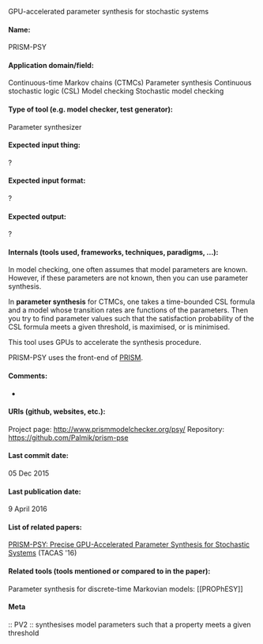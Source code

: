 GPU-accelerated parameter synthesis for stochastic systems

#### Name:
PRISM-PSY

#### Application domain/field:
Continuous-time Markov chains (CTMCs)
Parameter synthesis
Continuous stochastic logic (CSL)
Model checking
Stochastic model checking

#### Type of tool (e.g. model checker, test generator):
Parameter synthesizer

#### Expected input thing:
?

#### Expected input format:
?

#### Expected output:
?

#### Internals (tools used, frameworks, techniques, paradigms, ...):
In model checking, one often assumes that model parameters are known. However, if these parameters are not known, then you can use parameter synthesis.

In **parameter synthesis** for CTMCs, one takes a time-bounded CSL formula and a model whose transition rates are functions of the parameters. Then you try to find parameter values such that the satisfaction probability of the CSL formula meets a given threshold, is maximised, or is minimised.

This tool uses GPUs to accelerate the synthesis procedure.

PRISM-PSY uses the front-end of [PRISM](Checkers/PRISM.md).

#### Comments:
-

#### URIs (github, websites, etc.):
Project page: http://www.prismmodelchecker.org/psy/
Repository: https://github.com/Palmik/prism-pse

#### Last commit date:
05 Dec 2015

#### Last publication date:
9 April 2016

#### List of related papers:
[PRISM-PSY: Precise GPU-Accelerated Parameter Synthesis for Stochastic Systems](https://doi.org/10.1007/978-3-662-49674-9_21) (TACAS '16)

#### Related tools (tools mentioned or compared to in the paper):
Parameter synthesis for discrete-time Markovian models: [[PROPhESY]]

#### Meta
:: PV2 :: synthesises model parameters such that a property meets a given threshold